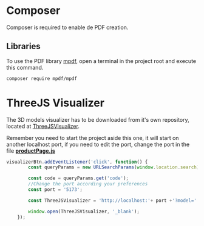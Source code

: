 # Composer

Composer is required to enable de PDF creation.

## Libraries

To use the PDF library [mpdf](https://packagist.org/packages/mpdf/mpdf), open a terminal in the project root and execute this command.

```bash
composer require mpdf/mpdf
```

# ThreeJS Visualizer

The 3D models visualizer has to be downloaded from it's own repository, located at [ThreeJSVisualizer](https://github.com/DenisDuque/ThreeJSVisualizer).

Remember you need to start the project aside this one, it will start on another localhost port, if you need to edit the port, change the port in the file **[productPage.js](https://github.com/DenisDuque/TiendaOnline/views/js/productPage.js)**

```js
visualizerBtn.addEventListener('click', function() {
        const queryParams = new URLSearchParams(window.location.search);

        const code = queryParams.get('code');
        //Change the port according your preferences
        const port = '5173';

        const ThreeJSVisualizer = 'http://localhost:'+ port +'?model=' + code;

        window.open(ThreeJSVisualizer, '_blank');
    });
```
